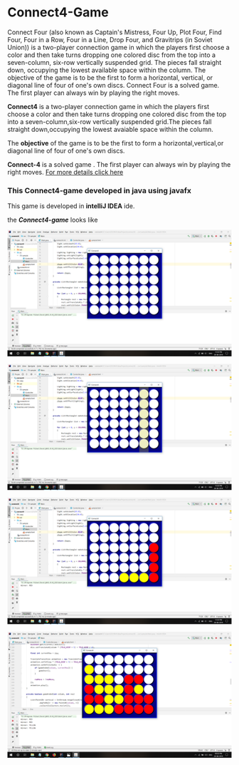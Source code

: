 # Connect4-Game
Connect Four (also known as Captain's Mistress, Four Up, Plot Four, Find Four, Four in a Row, Four in a Line, Drop Four, and
Gravitrips (in Soviet Union)) is a two-player connection game in which the players first choose a color and then take turns 
dropping one colored disc from the top into a seven-column, six-row vertically suspended grid. The pieces fall straight down, 
occupying the lowest available space within the column. The objective of the game is to be the first to form a horizontal, 
vertical, or diagonal line of four of one's own discs. Connect Four is a solved game. The first player can always win by 
playing the right moves.

**Connect4** is a two-player connection game in which the players first choose a color and then take turns dropping one colored disc from the top into a seven-column,six-row vertically suspended grid.The pieces fall straight down,occupying the lowest avaiable space within the column.

The **objective** of the game is to be the first to form a horizontal,vertical,or diagonal line of four of one's own discs.

**Connect-4** is a solved game . The first player can always win by playing the right moves.
<a href="https://en.wikipedia.org/wiki/Connect_Four">For more details click here</a>

### This Connect4-game developed in java using javafx

This game is developed in **intelliJ IDEA** ide.

the _**Connect4-game**_ looks like

![](/image/Screenshot1.png)

![](/image/Screenshot2.png)

![](/image/Screenshot3.png)

![](/image/Screenshot4.png)
